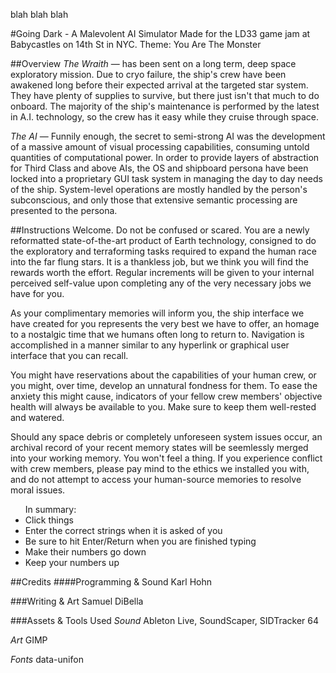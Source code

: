 blah blah blah

#Going Dark - A Malevolent AI Simulator
Made for the LD33 game jam at Babycastles on 14th St in NYC. Theme: You Are The Monster

##Overview
<em>The Wraith</em> — has been sent on a long term, deep space exploratory mission. Due to cryo failure, the ship's crew have been awakened long before their expected arrival at the targeted star system. They have plenty of supplies to survive, but there just isn't that much to do onboard. The majority of the ship's maintenance is performed by the latest in A.I. technology, so the crew has it easy while they cruise through space.

<em>The AI</em> — Funnily enough, the secret to semi-strong AI was the development of a massive amount of visual processing capabilities, consuming untold quantities of computational power. In order to provide layers of abstraction for Third Class and above AIs, the OS and shipboard persona have been locked into a proprietary GUI task system in managing the day to day needs of the ship. System-level operations are mostly handled by the person's subconscious, and only those that extensive semantic processing are presented to the persona.

##Instructions
Welcome. Do not be confused or scared. You are a newly reformatted state-of-the-art product of Earth technology, consigned to do the exploratory and terraforming tasks required to expand the human race into the far flung stars. It is a thankless job, but we think you will find the rewards worth the effort. Regular increments will be given to your internal perceived self-value upon completing any of the very necessary jobs we have for you.

As your complimentary memories will inform you, the ship interface we have created for you represents the very best we have to offer, an homage to a nostalgic time that we humans often long to return to. Navigation is accomplished in a manner similar to any hyperlink or graphical user interface that you can recall.

You might have reservations about the capabilities of your human crew, or you might, over time, develop an unnatural fondness for them. To ease the anxiety this might cause, indicators of your fellow crew members' objective health will always be available to you. Make sure to keep them well-rested and watered.

Should any space debris or completely unforeseen system issues occur, an archival record of your recent memory states will be seemlessly merged into your working memory. You won't feel a thing. If you experience conflict with crew members, please pay mind to the ethics we installed you with, and do not attempt to access your human-source memories to resolve moral issues.

<ul>In summary:
  <li>Click things</li>
  <li>Enter the correct strings when it is asked of you</li>
  <li>Be sure to hit Enter/Return when you are finished typing</li>
  <li>Make their numbers go down</li>
  <li>Keep your numbers up</li>
</ul>

##Credits
####Programming & Sound
Karl Hohn

###Writing & Art
Samuel DiBella

###Assets & Tools Used
<em>Sound</em>
Ableton Live, SoundScaper, SIDTracker 64

<em>Art</em>
GIMP

<em>Fonts</em>
data-unifon
